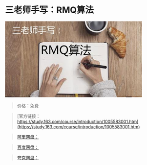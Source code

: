 # 三老师手写：RMQ算法

![img](../../../assets/study163/free/72667ea958da400bb8d735d25dcf8af2.jpg)

> 价格：免费

> [官方链接：https://study.163.com/course/introduction/1005583001.htm](https://study.163.com/course/introduction/1005583001.htm)

> [阿里网盘：]()

> [百度网盘：]()

> [夸克网盘：]()
